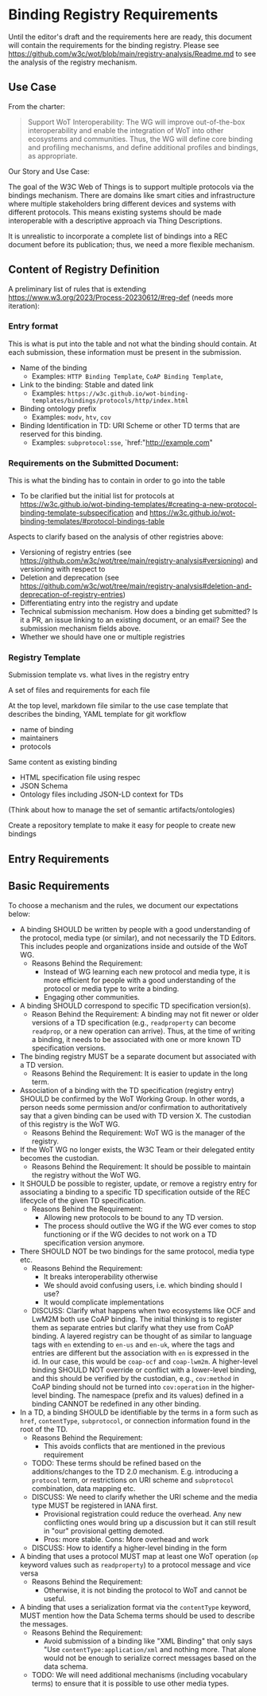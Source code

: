 # Binding Registry Requirements

Until the editor's draft and the requirements here are ready, this document will contain the requirements for the binding registry.
Please see <https://github.com/w3c/wot/blob/main/registry-analysis/Readme.md> to see the analysis of the registry mechanism.

## Use Case

From the charter:

> Support WoT Interoperability: The WG will improve out-of-the-box interoperability and enable the integration of WoT into other ecosystems and communities. Thus, the WG will define core binding and profiling mechanisms, and define additional profiles and bindings, as appropriate.

Our Story and Use Case:

The goal of the W3C Web of Things is to support multiple protocols via the bindings mechanism.
There are domains like smart cities and infrastructure where multiple stakeholders bring different devices and systems with different protocols.
This means existing systems should be made interoperable with a descriptive approach via Thing Descriptions.

It is unrealistic to incorporate a complete list of bindings into a REC document before its publication; thus, we need a more flexible mechanism.

## Content of Registry Definition

A preliminary list of rules that is extending https://www.w3.org/2023/Process-20230612/#reg-def (needs more iteration):

### Entry format 

This is what is put into the table and not what the binding should contain.
At each submission, these information must be present in the submission.

- Name of the binding
  - Examples: `HTTP Binding Template`, `CoAP Binding Template`, 
- Link to the binding: Stable and dated link
  - Examples: `https://w3c.github.io/wot-binding-templates/bindings/protocols/http/index.html`
- Binding ontology prefix
  - Examples: `modv`, `htv`, `cov`
- Binding Identification in TD: URI Scheme or other TD terms that are reserved for this binding.
  - Examples: `subprotocol:sse`, `href:"http://example.com"

### Requirements on the Submitted Document:

This is what the binding has to contain in order to go into the table

- To be clarified but the initial list for protocols at <https://w3c.github.io/wot-binding-templates/#creating-a-new-protocol-binding-template-subspecification> and <https://w3c.github.io/wot-binding-templates/#protocol-bindings-table>

Aspects to clarify based on the analysis of other registries above:

- Versioning of registry entries (see https://github.com/w3c/wot/tree/main/registry-analysis#versioning) and versioning with respect to 
- Deletion and deprecation (see https://github.com/w3c/wot/tree/main/registry-analysis#deletion-and-deprecation-of-registry-entries)
- Differentiating entry into the registry and update
- Technical submission mechanism. How does a binding get submitted? Is it a PR, an issue linking to an existing document, or an email? See the submission mechanism fields above.
- Whether we should have one or multiple registries

### Registry Template

Submission template vs. what lives in the registry entry

A set of files and requirements for each file

At the top level, markdown file similar to the use case template that describes the binding, YAML template for git workflow 

- name of binding
- maintainers
- protocols

Same content as existing binding
- HTML specification file using respec
- JSON Schema
- Ontology files including JSON-LD context for TDs

(Think about how to manage the set of semantic artifacts/ontologies)

Create a repository template to make it easy for people to create new bindings

## Entry Requirements


## Basic Requirements

To choose a mechanism and the rules, we document our expectations below:

- A binding SHOULD be written by people with a good understanding of the protocol, media type (or similar), and not necessarily the TD Editors. This includes people and organizations inside and outside of the WoT WG.
  - Reasons Behind the Requirement:
    - Instead of WG learning each new protocol and media type, it is more efficient for people with a good understanding of the protocol or media type to write a binding.
    - Engaging other communities.
- A binding SHOULD correspond to specific TD specification version(s).
  - Reason Behind the Requirement: A binding may not fit newer or older versions of a TD specification (e.g., `readproperty` can become `readprop`, or a new operation can arrive). Thus, at the time of writing a binding, it needs to be associated with one or more known TD specification versions.
- The binding registry MUST be a separate document but associated with a TD version.
  - Reasons Behind the Requirement: It is easier to update in the long term.
- Association of a binding with the TD specification (registry entry) SHOULD be confirmed by the WoT Working Group. In other words, a person needs some permission and/or confirmation to authoritatively say that a given binding can be used with TD version X. The custodian of this registry is the WoT WG.
  - Reasons Behind the Requirement: WoT WG is the manager of the registry.
- If the WoT WG no longer exists, the W3C Team or their delegated entity becomes the custodian.
  - Reasons Behind the Requirement: It should be possible to maintain the registry without the WoT WG.
- It SHOULD be possible to register, update, or remove a registry entry for associating a binding to a specific TD specification outside of the REC lifecycle of the given TD specification.
  - Reasons Behind the Requirement:
    - Allowing new protocols to be bound to any TD version. 
    - The process should outlive the WG if the WG ever comes to stop functioning or if the WG decides to not work on a TD specification version anymore.
- There SHOULD NOT be two bindings for the same protocol, media type etc.
  - Reasons Behind the Requirement:
    - It breaks interoperability otherwise
    - We should avoid confusing users, i.e. which binding should I use?
    - It would complicate implementations
  - DISCUSS: Clarify what happens when two ecosystems like OCF and LwM2M both use CoAP binding. The initial thinking is to register them as separate entries but clarify what they use from CoAP binding. A layered registry can be thought of as similar to language tags with `en` extending to `en-us` and `en-uk`, where the tags and entries are different but the association with `en` is expressed in the id. In our case, this would be `coap-ocf` and `coap-lwm2m`. A higher-level binding SHOULD NOT override or conflict with a lower-level binding, and this should be verified by the custodian, e.g., `cov:method` in CoAP binding should not be turned into `cov:operation` in the higher-level binding. The namespace (prefix and its values) defined in a binding CANNOT be redefined in any other binding.
- In a TD, a binding SHOULD be identifiable by the terms in a form such as `href`, `contentType`, `subprotocol`, or connection information found in the root of the TD.
  - Reasons Behind the Requirement:
    - This avoids conflicts that are mentioned in the previous requirement
  - TODO: These terms should be refined based on the additions/changes to the TD 2.0 mechanism. E.g. introducing a `protocol` term, or restrictions on URI scheme and `subprotocol` combination, data mapping etc.
  - DISCUSS: We need to clarify whether the URI scheme and the media type MUST be registered in IANA first.
    - Provisional registration could reduce the overhead. Any new conflicting ones would bring up a discussion but it can still result in "our" provisional getting demoted.
    - Pros: more stable. Cons: More overhead and work
  - DISCUSS: How to identify a higher-level binding in the form
- A binding that uses a protocol MUST map at least one WoT operation (`op` keyword values such as `readproperty`) to a protocol message and vice versa
  - Reasons Behind the Requirement:
    - Otherwise, it is not binding the protocol to WoT and cannot be useful.
- A binding that uses a serialization format via the `contentType` keyword, MUST mention how the Data Schema terms should be used to describe the messages.
  - Reasons Behind the Requirement:
    - Avoid submission of a binding like "XML Binding" that only says "Use `contentType:application/xml` and nothing more. That alone would not be enough to serialize correct messages based on the data schema.
  - TODO: We will need additional mechanisms (including vocabulary terms) to ensure that it is possible to use other media types.

